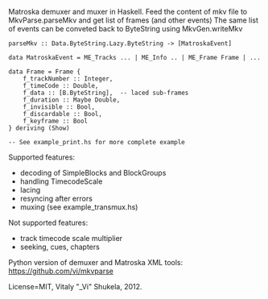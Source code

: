 Matroska demuxer and muxer in Haskell. 
Feed the content of mkv file to MkvParse.parseMkv and get list of frames (and other events)
The same list of events can be conveted back to ByteString using MkvGen.writeMkv

    parseMkv :: Data.ByteString.Lazy.ByteString -> [MatroskaEvent]

    data MatroskaEvent = ME_Tracks ... | ME_Info .. | ME_Frame Frame | ...

    data Frame = Frame {
        f_trackNumber :: Integer,
        f_timeCode :: Double,
        f_data :: [B.ByteString],  -- laced sub-frames
        f_duration :: Maybe Double,
        f_invisible :: Bool,
        f_discardable :: Bool,
        f_keyframe :: Bool
    } deriving (Show)
    
    -- See example_print.hs for more complete example

Supported features:

*  decoding of SimpleBlocks and BlockGroups
*  handling TimecodeScale
*  lacing
*  resyncing after errors
*  muxing (see example_transmux.hs)

Not supported features:

*  track timecode scale multiplier
*  seeking, cues, chapters


Python version of demuxer and Matroska XML tools: https://github.com/vi/mkvparse

License=MIT, Vitaly "_Vi" Shukela, 2012.

